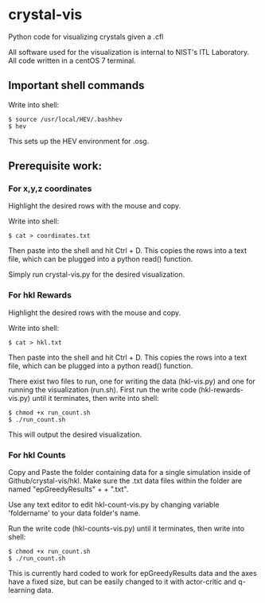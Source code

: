 # crystal-vis

Python code for visualizing crystals given a .cfl

All software used for the visualization is internal to NIST's ITL Laboratory.
All code written in a centOS 7 terminal.

## Important shell commands
Write into shell:
```shell
$ source /usr/local/HEV/.bashhev
$ hev
```
This sets up the HEV environment for .osg.

## Prerequisite work:
### For x,y,z coordinates
Highlight the desired rows with the mouse and copy.

Write into shell:
```shell
$ cat > coordinates.txt
```
Then paste into the shell and hit Ctrl + D. 
This copies the rows into a text file, which can be plugged into a python read() function.

Simply run crystal-vis.py for the desired visualization. 
### For hkl Rewards
Highlight the desired rows with the mouse and copy.

Write into shell:
```shell
$ cat > hkl.txt
```
Then paste into the shell and hit Ctrl + D. 
This copies the rows into a text file, which can be plugged into a python read() function.

There exist two files to run, one for writing the data (hkl-vis.py) and one for running the visualization (run.sh).
First run the write code (hkl-rewards-vis.py) until it terminates, then write into shell:
```shell
$ chmod +x run_count.sh
$ ./run_count.sh
```
This will output the desired visualization. 

### For hkl Counts
Copy and Paste the folder containing data for a single simulation inside of Github/crystal-vis/hkl. Make sure the .txt data files within the folder are named "epGreedyResults" + <some integer> + ".txt". 
  
Use any text editor to edit hkl-count-vis.py by changing variable 'foldername' to your data folder's name. 

Run the write code (hkl-counts-vis.py) until it terminates, then write into shell:
```shell
$ chmod +x run_count.sh
$ ./run_count.sh
```
This is currently hard coded to work for epGreedyResults data and the axes have a fixed size, but can be easily changed to it with actor-critic and q-learning data.
